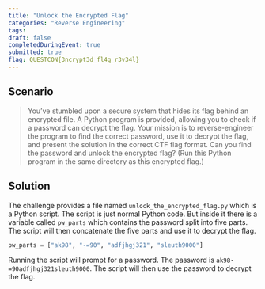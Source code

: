 ```yaml
---
title: "Unlock the Encrypted Flag"
categories: "Reverse Engineering"
tags: 
draft: false
completedDuringEvent: true
submitted: true
flag: QUESTCON{3ncrypt3d_fl4g_r3v34l}
---
```

## Scenario

> You’ve stumbled upon a secure system that hides its flag behind an encrypted file. A Python program is provided, allowing you to check if a password can decrypt the flag. Your mission is to reverse-engineer the program to find the correct password, use it to decrypt the flag, and present the solution in the correct CTF flag format. Can you find the password and unlock the encrypted flag? (Run this Python program in the same directory as this encrypted flag.)

## Solution

The challenge provides a file named `unlock_the_encrypted_flag.py` which is a Python script. The script is just normal Python code. But inside it there is a variable called `pw_parts` which contains the password split into five parts. The script will then concatenate the five parts and use it to decrypt the flag.

```py
pw_parts = ["ak98", "-=90", "adfjhgj321", "sleuth9000"]
```

Running the script will prompt for a password. The password is `ak98-=90adfjhgj321sleuth9000`. The script will then use the password to decrypt the flag.
